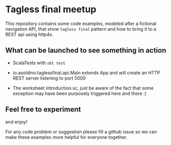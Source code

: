 # Tagless final meetup

This repository contains some code examples, modeled after a fictional navigation API, that show
`tagless final` pattern and how to bring it to a REST api using http4s.

## What can be launched to see something in action

- ScalaTests with `sbt test`

- io.asoldino.taglessfinal.api.Main extends App and will create an HTTP REST server listening to port
5000

- The worksheet introduction.sc, just be aware of the fact that some exception may have been purposely
triggered here and there :)

## Feel free to experiment

and enjoy! 

For any code problem or suggestion please fill a github issue so we can make these examples
more helpful for everyone together.